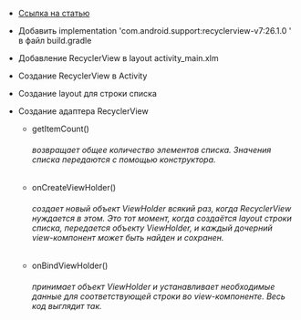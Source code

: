 - [Ссылка на статью](https://devcolibri.com/%D0%BA%D0%B0%D0%BA-%D1%80%D0%B0%D0%B1%D0%BE%D1%82%D0%B0%D1%82%D1%8C-%D1%81-recyclerview/)


- Добавить implementation 'com.android.support:recyclerview-v7:26.1.0 ' в файл build.gradle

- Добавление RecyclerView в layout activity_main.xlm
  
- Создание RecyclerView в Activity

- Создание layout для строки списка

- Создание адаптера RecyclerView
    - getItemCount()
        ###### возвращает общее количество элементов списка. Значения списка передаются с помощью конструктора.
    - onCreateViewHolder()
        ###### создает новый объект ViewHolder всякий раз, когда RecyclerView нуждается в этом. Это тот момент, когда создаётся layout строки списка, передается объекту ViewHolder, и каждый дочерний view-компонент может быть найден и сохранен.
    - onBindViewHolder()
        ###### принимает объект ViewHolder и устанавливает необходимые данные для соответствующей строки во view-компоненте. Весь код выглядит так.
    
    
    
